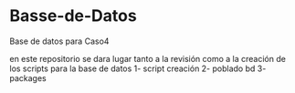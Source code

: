 # Basse-de-Datos
Base de datos para Caso4

en este repositorio se dara lugar tanto a la revisión como a la creación
de los scripts para la base de datos
1- script creación
2- poblado bd
3- packages
